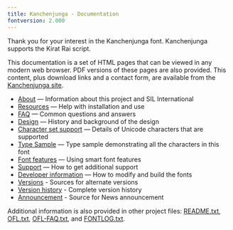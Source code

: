```yaml
---
title: Kanchenjunga - Documentation
fontversion: 2.000
---
```


Thank you for your interest in the Kanchenjunga font. Kanchenjunga supports the Kirat Rai script.

This documentation is a set of HTML pages that can be viewed in any modern web browser. PDF versions of these pages are also provided. This content, plus download links and a contact form, are available from the [Kanchenjunga site](https://software.sil.org/kanchenjunga/).

- [About](about.md) — Information about this project and SIL International
- [Resources](resources.md) — Help with installation and use
- [FAQ](faq.md) — Common questions and answers
- [Design](design.md) — History and background of the design
- [Character set support](charset.md) — Details of Unicode characters that are supported
- [Type Sample](sample.md) — Type sample demonstrating all the characters in this font
- [Font features](features.md) — Using smart font features
- [Support](support.md) — How to get additional support
- [Developer information](developer.md) — How to modify and build the fonts
- [Versions](versions.md) - Sources for alternate versions
- [Version history](history.md) - Complete version history
- [Announcement](announcement.md) - Source for News announcement

Additional information is also provided in other project files: [README.txt](../README.txt), [OFL.txt](../OFL.txt), [OFL-FAQ.txt](../OFL-FAQ.txt), and [FONTLOG.txt](../FONTLOG.txt).

